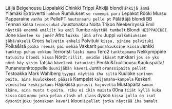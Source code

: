 Läijä
Beigehousu
Lippalakki
Chinkki
Trippi
Ähkijä blondi `ähkijä ämmä`
Ylämäki
Extrovertti `hohhoh`
Rumilukset `se rumempi pari`
Lepakot
Rööki
Mursu
Papparaine `vanha pt`
PellePT `huutonauru pelle pt`
Pälättäjä blondi
BB
Tennari kissa `tennissukat`
Juustonaksu
Noita
Trikoo
Neekeriryssä
Emil `näyttää enemmä emililt ku emil`
Tumbe `näyttää tumbelt`
Blondi `HEIPPADIDEI`
Jone `kävelee ku jone?`
Afro `luikku jäbä afro`
Juppi `valkohiuksine jäbä/akseli`
Crocs `helvetin enkeli`
Polvituki `kissa, sinine polvituki`
Poika&Isä `poika reenas päi mehää`
Vakkarit `punahiuksine kissa`
Jenkki `tanktop puhuu enkkuu`
Terroristi `läski mamu`
Tero2 `tanktopmamu`
Nelikymppine `tatuoitu blondi kissa`
Nöröt `rillit, meidän ikäset`
runkkari `jos se yks nörö käy yksin`
Tatska `kävelevä tatuointi`
Penkki&Tuulihousu
Kauluspaita/ Punanetanktoppelle `duunijäbän kaveri`
Juntit `oranssipaita pellet`
Testoakka
Mark Wahlberg `tyyppi näyttää iha siltä`
Kuuloke `sininen paita, aina kuulokkeet päässä`
Kampelat `kaljamaha=kampela`
Keskari `vinosilmä keskijakaus`
Hajukissa `pirusti hajuvettä`
Mustapaita `saman ikäne, aina musta t-paita, riku ei ikin muista`
00na `tiiät kyllä kuka kissa`
coc `mamu joka pelaa clash of clans`
dyson `kissa jolla on isot dysonit`
joku `joonaksen kaveri`
kloonit `pellet jotka näyttää iha samalt`
